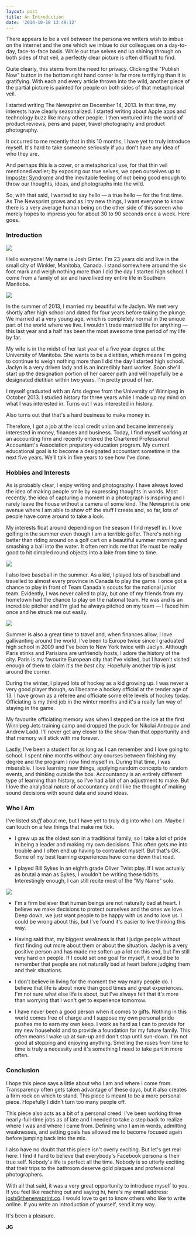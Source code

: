```yaml
---
layout: post
title: An Introduction
date: '2014-10-10 13:49:12'
---
```


There appears to be a veil between the persona we writers wish to imbue on the internet and the one which we imbue to our colleagues on a day-to-day, face-to-face basis. While our true selves end up shining through on both sides of that veil, a perfectly clear picture is often difficult to find.

Quite clearly, this stems from the need for privacy. Clicking the "Publish Now" button in the bottom right hand corner is far more terrifying than it is gratifying. With each and every article thrown into the wild, another piece of the partial picture is painted for people on both sides of that metaphorical veil.

I started writing The Newsprint on December 14, 2013. In that time, my interests have clearly seasonalized. I started writing about Apple apps and technology buzz like many other people. I then ventured into the world of product reviews, pens and paper, travel photography and product photography. 

It occurred to me recently that in this 10 months, I have yet to truly introduce myself. It's hard to take someone seriously if you don't have any idea of who they are. 

And perhaps this is a cover, or a metaphorical use, for that thin veil mentioned earlier; by exposing our true selves, we open ourselves up to [Imposter Syndrome](http://weeklybriefly.net/impostor-or-student/) and the inevitable feeling of not being good enough to throw our thoughts, ideas, and photographs into the wild.

So, with that said, I wanted to say hello — a true hello — for the first time. As The Newsprint grows and as I try new things, I want everyone to know there is a very average human being on the other side of this screen who merely hopes to impress you for about 30 to 90 seconds once a week. Here goes.

### Introduction

![](/media/images/2014/10/JoshJaclyn-283.jpg)

Hello everyone! My name is Josh Ginter. I'm 23 years old and live in the small city of Winkler, Manitoba, Canada. I stand somewhere around the six foot mark and weigh nothing more than I did the day I started high school. I come from a family of six and have lived my entire life in Southern Manitoba.

![](/media/images/2014/10/JoshJaclyn-332.jpg)

In the summer of 2013, I married my beautiful wife Jaclyn. We met very shortly after high school and dated for four years before taking the plunge. We married at a very young age, which is completely normal in the unique part of the world where we live. I wouldn't trade married life for anything — this last year and a half has been the most awesome time period of my life by far.

My wife is in the midst of her last year of a five year degree at the University of Manitoba. She wants to be a dietitian, which means I'm going to continue to weigh nothing more than I did the day I started high school. Jaclyn is a very driven lady and is an incredibly hard worker. Soon she'll start up the designation portion of her career path and will hopefully be a designated dietitian within two years. I'm pretty proud of her.

I myself graduated with an Arts degree from the University of Winnipeg in October 2013. I studied history for three years while I made up my mind on what I was interested in. Turns out I was interested in history. 

Also turns out that that's a hard business to make money in. 

Therefore, I got a job at the local credit union and became immensely interested in money, finances and business. Today, I find myself working at an accounting firm and recently entered the Chartered Professional Accountant's Association prepatory education program. My current educational goal is to become a designated accountant sometime in the next five years. We'll talk in five years to see how I've done.

### Hobbies and Interests

As is probably clear, I enjoy writing and photography. I have always loved the idea of making people smile by expressing thoughts in words. Most recently, the idea of capturing a moment in a photograph is inspiring and I rarely leave the house without a camera of some kind. The Newsprint is one avenue where I am able to show off the stuff I create and, so far, lots of people have come around to take a look.

My interests float around depending on the season I find myself in. I love golfing in the summer even though I am a terrible golfer. There's nothing better than riding around on a golf cart on a beautiful summer morning and smashing a ball into the water. It often reminds me that life must be really good to hit dimpled round objects into a lake from time to time.

![](/media/images/2014/10/July-4th-Orioles-19.jpg)

I also love baseball in the summer. As a kid, I played lots of baseball and travelled to almost every province in Canada to play the game. I once got a chance to play in front of Team Canada's scouts for the national junior team. Evidently, I was never called to play, but one of my friends from my hometown had the chance to play on the national team. He was and is an incredible pitcher and I'm glad he always pitched on my team — I faced him once and he struck me out easily.

![](/media/images/2014/10/Photo-158-2.jpg)

Summer is also a great time to travel and, when finances allow, I love gallivanting around the world. I've been to Europe twice since I graduated high school in 2009 and I've been to New York twice with Jaclyn. Although Paris stinks and Parisians are unfriendly hosts, I adore the history of the city. Paris is my favourite European city that I've visited, but I haven't visited enough of them to claim it's the *best* city. Hopefully another trip is just around the corner.

During the winter, I played lots of hockey as a kid growing up. I was never a very good player though, so I became a hockey official at the tender age of 13. I have grown as a referee and officiate some elite levels of hockey today. Officiating is my third job in the winter months and it's a really fun way of staying in the game.

My favourite officiating memory was when I stepped on the ice at the first Winnipeg Jets training camp and dropped the puck for Nikolai Antropov and Andrew Ladd. I'll never get any closer to the show than that opportunity and that memory will stick with me forever.

Lastly, I've been a student for as long as I can remember and I love going to school. I spent nine months without any courses between finishing my degree and the program I now find myself in. During that time, I was miserable. I love learning new things, applying random concepts to random events, and thinking outside the box. Accountancy is an entirely different type of learning than history, so I've had a bit of an adjustment to make. But I love the analytical nature of accountancy and I like the thought of making sound decisions with sound data and sound ideas. 

### Who I Am

I've listed *stuff* about me, but I have yet to truly dig into who I am. Maybe I can touch on a few things that make me tick.

* I grew up as the oldest son in a traditional family, so I take a lot of pride in being a leader and making my own decisions. This often gets me into trouble and I often end up having to contradict myself. But that's OK. Some of my best learning experiences have come down that road.

* I played Bill Sykes in an eighth grade Oliver Twist play. If I was actually as brutal a man as Sykes, I wouldn't be writing these tidbits. Interestingly enough, I can still recite most of the "My Name" solo.

![](/media/images/2014/10/OTFE166-1.jpg)

* I'm a firm believer that human beings are not naturally bad at heart. I believe we make decisions to protect ourselves and the ones we love. Deep down, we just want people to be happy with us and to love us. I could be wrong about this, but I've found it's easier to live thinking this way.

* Having said that, my biggest weakness is that I judge people without first finding out more about them or about the situation. Jaclyn is a very positive person and has made me soften up a lot on this end, but I'm still very hard on people. If I could set one goal for myself, it would be to remember that people are not naturally bad at heart before judging them and their situations.

* I don't believe in living for the moment the way many people do. I believe that life is about more than good times and great experiences. I'm not sure what else life is about, but I've always felt that it's more than worrying that I won't get to experience tomorrow. 

* I have never been a good person when it comes to gifts. Nothing in this world comes free of charge and I suppose my own personal pride pushes me to earn my own keep. I work as hard as I can to provide for my new household and to provide a foundation for my future family. This often means I wake up at sun-up and don't stop until sun-down. I'm not good at stopping and enjoying anything. Smelling the roses from time to time is truly a necessity and it's something I need to take part in more often.

### Conclusion

I hope this piece says a little about who I am and where I come from. Transparency often gets taken advantage of these days, but it also creates a firm rock on which to stand. This piece is meant to be a more personal piece. Hopefully I didn't turn too many people off.

This piece also acts as a bit of a personal creed. I've been working three nearly-full-time jobs as of late and I needed to take a step back to realize where I was and where I came from. Defining who I am in words, admitting weaknesses, and setting goals has allowed me to become focused again before jumping back into the mix.

I also have no doubt that this piece isn't overly exciting. But let's get real here: I find it hard to believe that everybody's Facebook persona is their true self. Nobody's life is perfect all the time. Nobody is so utterly exciting that their trips to the bathroom deserve gold plaques and professional photographers.

With all that said, it was a very great opportunity to introduce myself to you. If you feel like reaching out and saying hi, here's my email address: josh@thenewsprint.co. I would love to get to know others who like to write online. If you write an introduction of yourself, send it my way.

It's been a pleasure.

**JG**